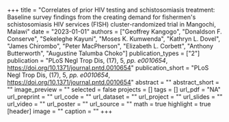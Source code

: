 +++
title = "Correlates of prior HIV testing and schistosomiasis treatment: Baseline survey findings from the creating demand for fishermen's schistosomiasis HIV services (FISH) cluster-randomized trial in Mangochi, Malawi"
date = "2023-01-01"
authors = ["Geoffrey Kangogo", "Donaldson F. Conserve", "Sekeleghe Kayuni", "Moses K. Kumwenda", "Kathryn L. Dovel", "James Chirombo", "Peter MacPherson", "Elizabeth L. Corbett", "Anthony Butterworth", "Augustine Talumba Choko"]
publication_types = ["2"]
publication = "PLoS Negl Trop Dis, (17), 5, _pp. e0010654_, https://doi.org/10.1371/journal.pntd.0010654"
publication_short = "PLoS Negl Trop Dis, (17), 5, _pp. e0010654_, https://doi.org/10.1371/journal.pntd.0010654"
abstract = ""
abstract_short = ""
image_preview = ""
selected = false
projects = []
tags = []
url_pdf = "NA"
url_preprint = ""
url_code = ""
url_dataset = ""
url_project = ""
url_slides = ""
url_video = ""
url_poster = ""
url_source = ""
math = true
highlight = true
[header]
image = ""
caption = ""
+++
